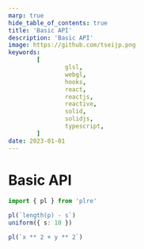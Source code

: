 ```yaml
---
marp: true
hide_table_of_contents: true
title: 'Basic API'
description: 'Basic API'
image: https://github.com/tseijp.png
keywords:
        [
                glsl,
                webgl,
                hooks,
                react,
                reactjs,
                reactive,
                solid,
                solidjs,
                typescript,
        ]
date: 2023-01-01
---
```


# Basic API

```ts
import { pl } from 'plre'

pl(`length(p) - s`)
uniform({ s: 10 })

pl(`x ** 2 + y ** 2`)
```
